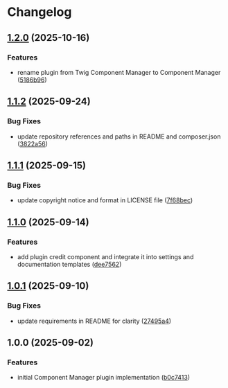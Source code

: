 # Changelog

## [1.2.0](https://github.com/LindemannRock/craft-component-manager/compare/v1.1.2...v1.2.0) (2025-10-16)


### Features

* rename plugin from Twig Component Manager to Component Manager ([5186b96](https://github.com/LindemannRock/craft-component-manager/commit/5186b960b65119c75d08965c2f4d7f97165c2c1a))

## [1.1.2](https://github.com/LindemannRock/craft-component-manager/compare/v1.1.1...v1.1.2) (2025-09-24)


### Bug Fixes

* update repository references and paths in README and composer.json ([3822a56](https://github.com/LindemannRock/craft-component-manager/commit/3822a5605c972ac50351e66fff1bd84f99778a03))

## [1.1.1](https://github.com/LindemannRock/component-manager/compare/v1.1.0...v1.1.1) (2025-09-15)


### Bug Fixes

* update copyright notice and format in LICENSE file ([7f68bec](https://github.com/LindemannRock/component-manager/commit/7f68bec40bae681a23ffb9091f86caf8283e012c))

## [1.1.0](https://github.com/LindemannRock/component-manager/compare/v1.0.1...v1.1.0) (2025-09-14)


### Features

* add plugin credit component and integrate it into settings and documentation templates ([dee7562](https://github.com/LindemannRock/component-manager/commit/dee7562b7e89510ec0383be27d05a4d872a45bec))

## [1.0.1](https://github.com/LindemannRock/component-manager/compare/v1.0.0...v1.0.1) (2025-09-10)


### Bug Fixes

* update requirements in README for clarity ([27495a4](https://github.com/LindemannRock/component-manager/commit/27495a477ed2868a40d969da02a370ebbead44f6))

## 1.0.0 (2025-09-02)


### Features

* initial Component Manager plugin implementation ([b0c7413](https://github.com/LindemannRock/component-manager/commit/b0c7413de34068de7d464c84316c4d15a85c406f))
